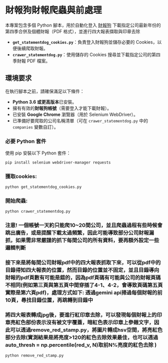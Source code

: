# 財報狗財報爬蟲與前處理

本專案包含多個 Python 腳本，用於自動化登入 [財報狗](https://statementdog.com/) 下載指定公司最新年份的第四季合併及個體財報（PDF 格式），並進行四大報表擷取與印章去除

- **`get_statementdog_cookies.py`**：負責登入財報狗並儲存必要的 Cookies，以便後續爬取財報。
- **`crawer_statementdog.py`**：使用儲存的 Cookies 搜尋並下載指定公司的第四季財報 PDF 檔案。

## 環境要求

在執行腳本之前，請確保滿足以下條件：

- **Python 3.6 或更高版本**已安裝。
- 擁有有效的**財報狗帳號**（需要登入才能下載財報）。
- 已安裝 **Google Chrome** 瀏覽器（用於 Selenium WebDriver）。
- 已準備好要爬取的公司名稱清單（可在 `crawer_statementdog.py` 中的 `companies` 變數自訂）。

### 必要 Python 套件

使用 pip 安裝以下 Python 套件：

```bash
pip install selenium webdriver-manager requests
```

### 獲取cookies:
```bash
python get_statementdog_cookies.py
```
### 開始爬蟲:
```bash
python crawer_statementdog.py
```
### 注意! 一個帳號一天約只能爬10~20間公司，並且爬蟲過程有些時候會跳出廣告，或是提醒下載太過頻繁，因此可能導致部分公司財報漏抓，如果需非常嚴謹的抓下每間公司的所有資料，要再額外設定一些邏輯判斷


### 接下來是將每間公司財報pdf中的四大報表抓取下來，可以從pdf中的目錄得知四大報表的位置，然而目錄的位置並不固定，並且目錄導向財報的pdf頁數有可能是錯的，因為pdf頁碼有可能與公司的財報頁碼不相同(例如第三頁與第五頁中間穿插了4-1、4-2，會導致頁碼第五頁實際是第六頁pdf)，處理方式如下: 透過gemini api掃過每個財報的前10頁，尋找目錄位置，再跳轉到目錄中



### 將四大報表轉成jpg後，要進行紅印章去除，可以發現每個財報上的印章亮紅色部份表示沒有被文字覆蓋，暗紅色表示印章上參雜文字，因此可以透過remove_red_stamp.py，將圖片轉成hsv空間，將亮紅色部分去除(實測結果是將亮度>120的紅色去除效果最佳，也可以透過auto_thresh = np.percentile(red_v, N)取前N%亮度的紅色去除 )
```bash
python remove_red_stamp.py
```
